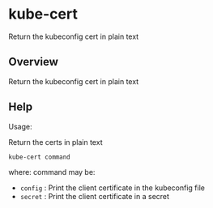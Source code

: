 # kube-cert

Return the kubeconfig cert in plain text

## Overview

Return the kubeconfig cert in plain text



## Help

Usage:

Return the certs in plain text

```bash
kube-cert command
```
where: command may be:
  * `config` : Print the client certificate in the kubeconfig file
  * `secret` : Print the client certificate in a secret
